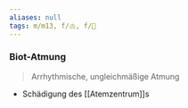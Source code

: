 ```yaml
---
aliases: null
tags: m/m13, f/🫁, f/🧠
---
```

### Biot-Atmung
> Arrhythmische, ungleichmäßige Atmung
- Schädigung des [[Atemzentrum]]s